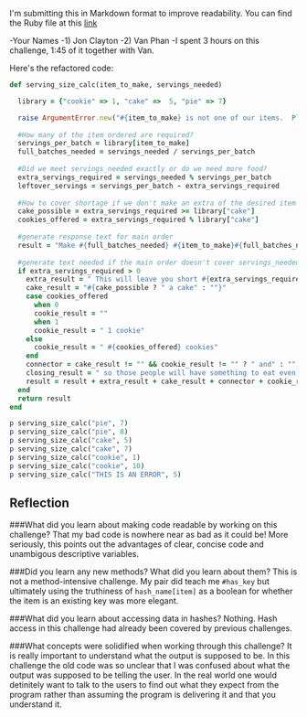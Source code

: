 I'm submitting this in Markdown format to improve readability.  You can find the Ruby file at this [link](https://github.com/JonClayton/phase-0/blob/master/week-6/gps2_3.rb)

-Your Names 
-1) Jon Clayton
-2) Van Phan 
-I spent 3 hours on this challenge, 1:45 of it together with Van.

Here's the refactored code:
```ruby
def serving_size_calc(item_to_make, servings_needed)

  library = {"cookie" => 1, "cake" =>  5, "pie" => 7}

  raise ArgumentError.new("#{item_to_make} is not one of our items.  Please enter one of them #{library.keys}.") unless library[item_to_make]
  
  #How many of the item ordered are required?
  servings_per_batch = library[item_to_make]
  full_batches_needed = servings_needed / servings_per_batch
  
  #Did we meet servings_needed exactly or do we need more food?
  extra_servings_required = servings_needed % servings_per_batch
  leftover_servings = servings_per_batch - extra_servings_required
  
  #How to cover shortage if we don't make an extra of the desired item
  cake_possible = extra_servings_required >= library["cake"]
  cookies_offered = extra_servings_required % library["cake"]
  
  #generate response text for main order
  result = "Make #{full_batches_needed} #{item_to_make}#{full_batches_needed > 1 ? "s" : ""} to serve #{full_batches_needed * servings_per_batch} servings."
  
  #generate text needed if the main order doesn't cover servings_needed exactly
  if extra_servings_required > 0
    extra_result = " This will leave you short #{extra_servings_required} servings.  You can either prepare an additional #{item_to_make}, with #{leftover_servings} servings left over, or you could make"
    cake_result = "#{cake_possible ? " a cake" : ""}"
    case cookies_offered
      when 0
      cookie_result = ""
      when 1
      cookie_result = " 1 cookie"
    else 
      cookie_result = " #{cookies_offered} cookies"
    end
    connector = cake_result != "" && cookie_result != "" ? " and" : ""
    closing_result = " so those people will have something to eat even if it is not the preferred item."
    result = result + extra_result + cake_result + connector + cookie_result + closing_result
  end
  return result
end

p serving_size_calc("pie", 7)
p serving_size_calc("pie", 8)
p serving_size_calc("cake", 5)
p serving_size_calc("cake", 7)
p serving_size_calc("cookie", 1)
p serving_size_calc("cookie", 10)
p serving_size_calc("THIS IS AN ERROR", 5)
```

##  Reflection
###What did you learn about making code readable by working on this challenge?
That my bad code is nowhere near as bad as it could be! More seriously, this points out the advantages of clear, concise code and unambigous descriptive variables.

###Did you learn any new methods? What did you learn about them?
This is not a method-intensive challenge. My pair did teach me `#has_key` but ultimately using the truthiness of `hash_name[item]` as a boolean for whether the item is an existing key was more elegant.

###What did you learn about accessing data in hashes? 
Nothing. Hash access in this challenge had already been covered by previous challenges.

###What concepts were solidified when working through this challenge?
It is really important to understand what the output is supposed to be. In this challenge the old code was so unclear that I was confused about what the output was supposed to be telling the user. In the real world one would detinitely want to talk to the users to find out what they expect from the program rather than assuming the program is delivering it and that you understand it.
